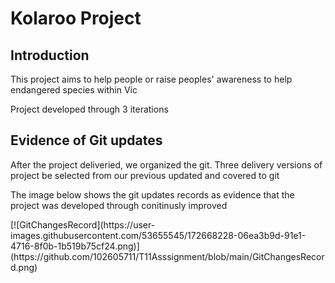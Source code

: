 <h1>Kolaroo Project</h1>
<h2>Introduction</h2>
<p>This project aims to help people or raise peoples' awareness to help endangered species within Vic</p>
<p>Project developed through 3 iterations</p>
<h2>Evidence of Git updates</h2>
<p>After the project deliveried, we organized the git. Three delivery versions of project be selected from our previous updated and covered to git </p>
<p> The image below shows the git updates records as evidence that the project was developed through conitinusly improved</p>
<p>[![GitChangesRecord](https://user-images.githubusercontent.com/53655545/172668228-06ea3b9d-91e1-4716-8f0b-1b519b75cf24.png)](https://github.com/102605711/T11Asssignment/blob/main/GitChangesRecord.png)
</p>
